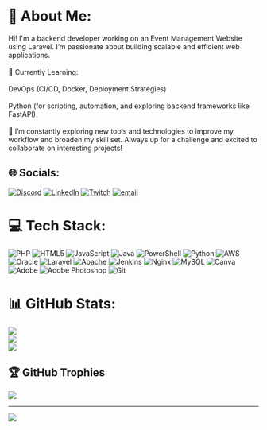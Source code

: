 # 💫 About Me:
Hi! I'm a backend developer working on an Event Management Website using Laravel. I’m passionate about building scalable and efficient web applications.<br><br>🔧 Currently Learning:<br><br>DevOps (CI/CD, Docker, Deployment Strategies)<br><br>Python (for scripting, automation, and exploring backend frameworks like FastAPI)<br><br>📌 I’m constantly exploring new tools and technologies to improve my workflow and broaden my skill set. Always up for a challenge and excited to collaborate on interesting projects!


## 🌐 Socials:
[![Discord](https://img.shields.io/badge/Discord-%237289DA.svg?logo=discord&logoColor=white)](https://discord.gg/silvermask) [![LinkedIn](https://img.shields.io/badge/LinkedIn-%230077B5.svg?logo=linkedin&logoColor=white)](https://linkedin.com/in/amaney-hussain) [![Twitch](https://img.shields.io/badge/Twitch-%239146FF.svg?logo=Twitch&logoColor=white)](https://twitch.tv/silvermask) [![email](https://img.shields.io/badge/Email-D14836?logo=gmail&logoColor=white)](mailto:contact.amaneyhussain@gmail.com) 

# 💻 Tech Stack:
![PHP](https://img.shields.io/badge/php-%23777BB4.svg?style=for-the-badge&logo=php&logoColor=white) ![HTML5](https://img.shields.io/badge/html5-%23E34F26.svg?style=for-the-badge&logo=html5&logoColor=white) ![JavaScript](https://img.shields.io/badge/javascript-%23323330.svg?style=for-the-badge&logo=javascript&logoColor=%23F7DF1E) ![Java](https://img.shields.io/badge/java-%23ED8B00.svg?style=for-the-badge&logo=openjdk&logoColor=white) ![PowerShell](https://img.shields.io/badge/PowerShell-%235391FE.svg?style=for-the-badge&logo=powershell&logoColor=white) ![Python](https://img.shields.io/badge/python-3670A0?style=for-the-badge&logo=python&logoColor=ffdd54) ![AWS](https://img.shields.io/badge/AWS-%23FF9900.svg?style=for-the-badge&logo=amazon-aws&logoColor=white) ![Oracle](https://img.shields.io/badge/Oracle-F80000?style=for-the-badge&logo=oracle&logoColor=white) ![Laravel](https://img.shields.io/badge/laravel-%23FF2D20.svg?style=for-the-badge&logo=laravel&logoColor=white) ![Apache](https://img.shields.io/badge/apache-%23D42029.svg?style=for-the-badge&logo=apache&logoColor=white) ![Jenkins](https://img.shields.io/badge/jenkins-%232C5263.svg?style=for-the-badge&logo=jenkins&logoColor=white) ![Nginx](https://img.shields.io/badge/nginx-%23009639.svg?style=for-the-badge&logo=nginx&logoColor=white) ![MySQL](https://img.shields.io/badge/mysql-4479A1.svg?style=for-the-badge&logo=mysql&logoColor=white) ![Canva](https://img.shields.io/badge/Canva-%2300C4CC.svg?style=for-the-badge&logo=Canva&logoColor=white) ![Adobe](https://img.shields.io/badge/adobe-%23FF0000.svg?style=for-the-badge&logo=adobe&logoColor=white) ![Adobe Photoshop](https://img.shields.io/badge/adobe%20photoshop-%2331A8FF.svg?style=for-the-badge&logo=adobe%20photoshop&logoColor=white) ![Git](https://img.shields.io/badge/git-%23F05033.svg?style=for-the-badge&logo=git&logoColor=white)
# 📊 GitHub Stats:
![](https://github-readme-stats.vercel.app/api?username=codename-SilverMask&theme=dark&hide_border=false&include_all_commits=false&count_private=false)<br/>
![](https://nirzak-streak-stats.vercel.app/?user=codename-SilverMask&theme=dark&hide_border=false)<br/>
![](https://github-readme-stats.vercel.app/api/top-langs/?username=codename-SilverMask&theme=dark&hide_border=false&include_all_commits=false&count_private=false&layout=compact)

## 🏆 GitHub Trophies
![](https://github-profile-trophy.vercel.app/?username=codename-SilverMask&theme=radical&no-frame=false&no-bg=true&margin-w=4)

---
[![](https://visitcount.itsvg.in/api?id=codename-SilverMask&icon=0&color=0)](https://visitcount.itsvg.in)

<!-- Proudly created with GPRM ( https://gprm.itsvg.in ) -->
